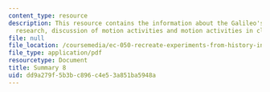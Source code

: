 ```yaml
---
content_type: resource
description: This resource contains the information about the Galileo's experimental
  research, discussion of motion activities and motion activities in class.
file: null
file_location: /coursemedia/ec-050-recreate-experiments-from-history-inform-the-future-from-the-past-galileo-january-iap-2010/dd9a279f5b3bc896c4e53a851ba5948a_MITEC_050IAP10_sum08.pdf
file_type: application/pdf
resourcetype: Document
title: Summary 8
uid: dd9a279f-5b3b-c896-c4e5-3a851ba5948a
---
```

